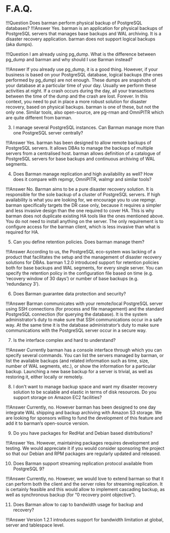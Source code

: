 # F.A.Q.

!!!Question
    Does barman perform physical backup of PostgreSQL databases?
!!!Answer
    Yes. barman is an application for physical backups of PostgreSQL servers that manages base backups and WAL archiving. It is a disaster recovery application. barman does not support logical backups (aka dumps).

!!!Question
I am already using pg_dump. What is the difference between pg_dump and barman and why should I use Barman instead?

!!!Answer
    If you already use pg_dump, it is a good thing. However, if your business is based on your PostgreSQL database, logical backups (the ones performed by pg_dump) are not enough. These dumps are snapshots of your database at a particular time of your day. Usually we perform these activities at night. If a crash occurs during the day, all your transactions between the time of the dump and the crash are lost. Forever. In this context, you need to put in place a more robust solution for disaster recovery, based on physical backups. barman is one of these, but not the only one. Similar tools, also open-source, are pg-rman and OmniPITR which are quite different from barman.

3.  I manage several PostgreSQL instances. Can Barman manage more than one PostgreSQL server centrally?

!!!Answer
    Yes. barman has been designed to allow remote backups of PostgreSQL servers. It allows DBAs to manage the backups of multiple servers from a centralised host. barman allows definition of a catalogue of PostgreSQL servers for base backups and continuous archiving of WAL segments.

4.  Does Barman manage replication and high availability as well? How does it compare with repmgr, OmniPITR, walmgr and similar tools?

!!!Answer
    No. Barman aims to be a pure disaster recovery solution. It is responsible for the sole backup of a cluster of PostgreSQL servers. If high availability is what you are looking for, we encourage you to use repmgr. barman specifically targets the DR case only, because it requires a simpler and less invasive design than the one required to cover HA. This is why barman does not duplicate existing HA tools like the ones mentioned above. You do not need to install anything on the server. The only requirement is to configure access for the barman client, which is less invasive than what is required for HA.

5.  Can you define retention policies. Does barman manage them?

!!!Answer
    According to us, the PostgreSQL eco-system was lacking of a product that facilitates the setup and the management of disaster recovery solutions for DBAs. barman 1.2.0 introduced support for retention policies both for base backups and WAL segments, for every single server. You can specify the retention policy in the configuration file based on time (e.g. ‘recovery window of 30 days’) or number of base backups (e.g. ‘redundancy 3’).

6. Does Barman guarantee data protection and security?

!!!Answer
    Barman communicates with your remote/local PostgreSQL server using SSH connections (for process and file management) and the standard PostgreSQL connection (for querying the database). It is the system administrator’s duty to make sure that SSH communications occur in a safe way. At the same time it is the database administrator’s duty to make sure communications with the PostgreSQL server occur in a secure way.

7. Is the interface complex and hard to understand?

!!!Answer
    Currently barman has a console interface through which you can specify several commands. You can list the servers managed by barman, or list the available backups (and related information such as time, size, number of WAL segments, etc.), or show the information for a particular backup. Launching a new base backup for a server is trivial, as well as restoring it, either locally or remotely.

8.  I don't want to manage backup space and want my disaster recovery solution to be scalable and elastic in terms of disk resources. Do you support storage on Amazon EC2 facilities?

!!!Answer
    Currently, no. However barman has been designed to one day integrate WAL shipping and backup archiving with Amazon S3 storage. We are looking for sponsors willing to fund the development of this feature and add it to barman‘s open-source version.

9.  Do you have packages for RedHat and Debian based distributions?

!!!Answer
    Yes. However, maintaining packages requires development and testing. We would appreciate it if you would consider sponsoring the project so that our Debian and RPM packages are regularly updated and released.

10.  Does Barman support streaming replication protocol available from PostgreSQL 9?

!!!Answer
    Currently, no. However, we would love to extend barman so that it can perform both the client and the server roles for streaming replication. It is certainly feasible and this would allow to implement cascading backup, as well as synchronous backup (for “0 recovery point objective”).

11.  Does Barman allow to cap to bandwidth usage for backup and recovery?

!!!Answer
    Version 1.2.1 introduces support for bandwidth limitation at global, server and tablespace level.